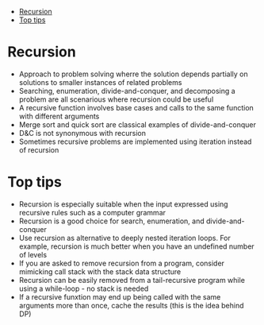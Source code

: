 - [Recursion](#recursion)
- [Top tips](#top-tips)

Recursion
=========
* Approach to problem solving wherre the solution depends partially on solutions to smaller instances of related problems
* Searching, enumeration, divide-and-conquer, and decomposing a problem are all scenarious where recursion could be useful
* A recursive function involves base cases and calls to the same function with different arguments
* Merge sort and quick sort are classical examples of divide-and-conquer
* D&C is not synonymous with recursion
* Sometimes recursive problems are implemented using iteration instead of recursion

Top tips
========
* Recursion is especially suitable when the input expressed using recursive rules such as a computer grammar
* Recursion is a good choice for search, enumeration, and divide-and-conquer
* Use recursion as alternative to deeply nested iteration loops. For example, recursion is much better when you have an undefined number of levels
* If you are asked to remove recursion from a program, consider mimicking call stack with the stack data structure
* Recursion can be easily removed from a tail-recursive program while using a while-loop - no stack is needed
* If a recursive funxtion may end up being called with the same arguments more than once, cache the results (this is the idea behind DP)
